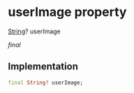 


# userImage property







[String](https://api.flutter.dev/flutter/dart-core/String-class.html)? userImage
  
_<span class="feature">final</span>_






## Implementation

```dart
final String? userImage;
```







